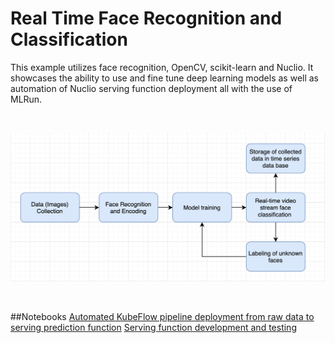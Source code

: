 # Real Time Face Recognition and Classification
This example utilizes face recognition, OpenCV, scikit-learn and Nuclio. It showcases the ability to use and fine tune deep learning models as well as automation of Nuclio serving function deployment all with the use of MLRun.

<br><p align="center"><img src="workflow.png" width="600"/></p><br>

##Notebooks
[Automated KubeFlow pipeline deployment from raw data to serving prediction function](face_recognition.ipynb)
[Serving function development and testing](nuclio_face_prediction.ipynb)
